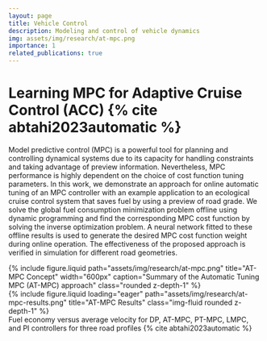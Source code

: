 ```yaml
---
layout: page
title: Vehicle Control
description: Modeling and control of vehicle dynamics
img: assets/img/research/at-mpc.png
importance: 1
related_publications: true
---
```


# Learning MPC for Adaptive Cruise Control (ACC) {% cite abtahi2023automatic %}
Model predictive control (MPC) is a powerful tool for planning and controlling dynamical systems due to its capacity for handling constraints and taking advantage of preview information. Nevertheless, MPC performance is highly dependent on the choice of cost function tuning parameters. In this work, we demonstrate an approach for online automatic tuning of an MPC controller with an example application to an ecological cruise control system that saves fuel by using a preview of road grade. We solve the global fuel consumption minimization problem offline using dynamic programming and find the corresponding MPC cost function by solving the inverse optimization problem. A neural network fitted to these offline results is used to generate the desired MPC cost function weight during online operation. The effectiveness of the proposed approach is verified in simulation for different road geometries.

<div class="d-flex justify-content-center">
    {% include figure.liquid
        path="assets/img/research/at-mpc.png"
        title="AT-MPC Concept"
        width="600px"
        caption="Summary of the Automatic Tuning MPC (AT-MPC) approach"
        class="rounded z-depth-1"
    %}
</div>

<div class="row">
    <div class="col-sm mt-3 mt-md-0">
        {% include figure.liquid loading="eager" path="assets/img/research/at-mpc-results.png" title="AT-MPC Results" class="img-fluid rounded z-depth-1" %}
    </div>
</div>
<div class="caption">
    Fuel economy versus average velocity for DP, AT-MPC, PT-MPC, LMPC, and PI controllers for three road profiles {% cite abtahi2023automatic %}
</div>

